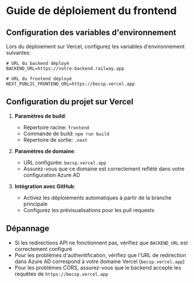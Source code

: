 # Guide de déploiement du frontend

## Configuration des variables d'environnement

Lors du déploiement sur Vercel, configurez les variables d'environnement suivantes:

```
# URL du backend déployé
BACKEND_URL=https://votre-backend.railway.app

# URL du frontend déployé
NEXT_PUBLIC_FRONTEND_URL=https://becsp.vercel.app
```

## Configuration du projet sur Vercel

1. **Paramètres de build**:
   - Répertoire racine: `frontend`
   - Commande de build: `npm run build`
   - Répertoire de sortie: `.next`

2. **Paramètres de domaine**:
   - URL configurée: `becsp.vercel.app`
   - Assurez-vous que ce domaine est correctement reflété dans votre configuration Azure AD

3. **Intégration avec GitHub**:
   - Activez les déploiements automatiques à partir de la branche principale
   - Configurez les prévisualisations pour les pull requests

## Dépannage

- Si les redirections API ne fonctionnent pas, vérifiez que `BACKEND_URL` est correctement configuré
- Pour les problèmes d'authentification, vérifiez que l'URL de redirection dans Azure AD correspond à votre domaine Vercel (`becsp.vercel.app`)
- Pour les problèmes CORS, assurez-vous que le backend accepte les requêtes de `https://becsp.vercel.app` 